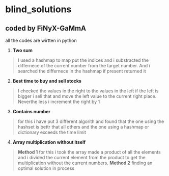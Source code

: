 # **blind_solutions**
## coded by FiNyX-GaMmA

all the codes are wirtten in python

1. **Two sum**
  > I used a hashmap to map put the indices and i substracted the differnece of the current number from the target number. And i searched the differnece in the hashmap if present returned it
2. **Best time to buy and sell stocks**
  > I checked the values in the right to the values in the left if the left is bigger i sell that and move the left value to the current right place. Neverthe less i increment the right by 1
3. **Contains number**
  > for this i have put 3 different algorith and found that the one using the hashset is bettr that all others and the one using a hashmap or dictionary exceeds the time limit
4. **Array multiplication without itself**
  > **Method 1** for this i took the array made a product of all the elements and i divided the current element from the product to get the multiplication without the current numbers.
  > **Method 2** finding an optimal solution in process
